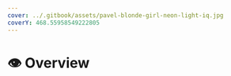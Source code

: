 ```yaml
---
cover: ../.gitbook/assets/pavel-blonde-girl-neon-light-iq.jpg
coverY: 468.55958549222805
---
```


# 👁 Overview

